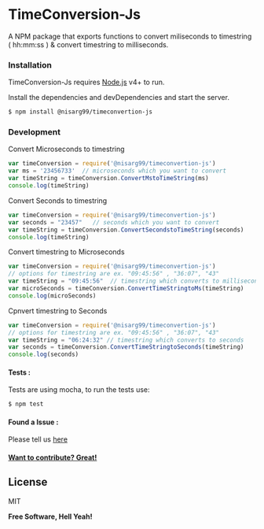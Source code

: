 # TimeConversion-Js


A NPM package that exports functions to convert miliseconds to timestring ( hh:mm:ss ) & convert timestring to milliseconds.


### Installation

TimeConversion-Js requires [Node.js](https://nodejs.org/) v4+ to run.

Install the dependencies and devDependencies and start the server.

```sh
$ npm install @nisarg99/timeconvertion-js
```


### Development

Convert Microseconds to timestring
```javascript
var timeConversion = require('@nisarg99/timeconvertion-js')
var ms = '23456733'  // microseconds which you want to convert
var timeString = timeConversion.ConvertMstoTimeString(ms)
console.log(timeString)

```

Convert Seconds to timestring
```javascript
var timeConversion = require('@nisarg99/timeconvertion-js')
var seconds = "23457"   // seconds which you want to convert
var timeString = timeConversion.ConvertSecondstoTimeString(seconds)
console.log(timeString)
```

Convert timestring to Microseconds
```javascript
var timeConversion = require('@nisarg99/timeconvertion-js')
// options for timestring are ex. "09:45:56" , "36:07", "43"
var timeString = "09:45:56"  // timestring which converts to milliseconds
var microSeconds = timeConversion.ConvertTimeStringtoMs(timeString)
console.log(microSeconds)
```

Cpnvert timestring to Seconds
```javascript
var timeConversion = require('@nisarg99/timeconvertion-js')
// options for timestring are ex. "09:45:56" , "36:07", "43"
var timeString = "06:24:32" // timestring which converts to seconds
var seconds = timeConversion.ConvertTimeStringtoSeconds(timeString)
console.log(seconds)
```

#### Tests :
Tests are using mocha, to run the tests use:

```sh
$ npm test
```
#### Found a Issue :

Please tell us [here](https://github.com/Nisarg43/TimeConversion-Js/issues) 

#### [Want to contribute? Great!](https://github.com/Nisarg43/TimeConversion-Js)


License
----

MIT


**Free Software, Hell Yeah!**

[//]: # (These are reference links used in the body of this note and get stripped out when the markdown processor does its job. There is no need to format nicely because it shouldn't be seen. Thanks SO - http://stackoverflow.com/questions/4823468/store-comments-in-markdown-syntax)


   [dill]: <https://github.com/joemccann/dillinger>
   [git-repo-url]: <https://github.com/joemccann/dillinger.git>
   [john gruber]: <http://daringfireball.net>
   [df1]: <http://daringfireball.net/projects/markdown/>
   [markdown-it]: <https://github.com/markdown-it/markdown-it>
   [Ace Editor]: <http://ace.ajax.org>
   [node.js]: <http://nodejs.org>
   [Twitter Bootstrap]: <http://twitter.github.com/bootstrap/>
   [jQuery]: <http://jquery.com>
   [@tjholowaychuk]: <http://twitter.com/tjholowaychuk>
   [express]: <http://expressjs.com>
   [AngularJS]: <http://angularjs.org>
   [Gulp]: <http://gulpjs.com>

   [PlDb]: <https://github.com/joemccann/dillinger/tree/master/plugins/dropbox/README.md>
   [PlGh]: <https://github.com/joemccann/dillinger/tree/master/plugins/github/README.md>
   [PlGd]: <https://github.com/joemccann/dillinger/tree/master/plugins/googledrive/README.md>
   [PlOd]: <https://github.com/joemccann/dillinger/tree/master/plugins/onedrive/README.md>
   [PlMe]: <https://github.com/joemccann/dillinger/tree/master/plugins/medium/README.md>
   [PlGa]: <https://github.com/RahulHP/dillinger/blob/master/plugins/googleanalytics/README.md>
